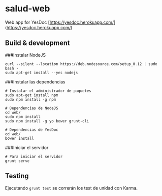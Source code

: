 salud-web
===========
Web app for YesDoc [https://yesdoc.herokuapp.com/]
(https://yesdoc.herokuapp.com/)

Build & development
-------------------

###Instalar NodeJS

    curl --silent --location https://deb.nodesource.com/setup_0.12 | sudo bash -
    sudo apt-get install --yes nodejs

###Instalar las dependencias

    # Instalar el administrador de paquetes
    sudo apt-get install npm
    sudo npm install -g npm

    # Dependencias de NodeJS
    cd web/
    sudo npm install
    sudo npm install -g yo bower grunt-cli

    # Dependencias de YesDoc
    cd web/
    bower install

###Iniciar el servidor

    # Para iniciar el servidor
    grunt serve


## Testing

Ejecutando `grunt test` se correrán los test de unidad con Karma.
